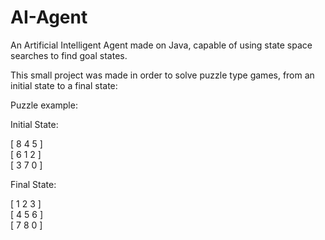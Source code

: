 # AI-Agent
An Artificial Intelligent Agent made on Java, capable of using state space searches to find goal states.

This small project was made in order to solve puzzle type games, from an initial state to a final state:

Puzzle example:

Initial State:

[ 8 4 5 ]            
[ 6 1 2 ]         
[ 3 7 0 ]            
  
Final State:

[ 1 2 3 ]   
[ 4 5 6 ]   
[ 7 8 0 ]   
  
  
